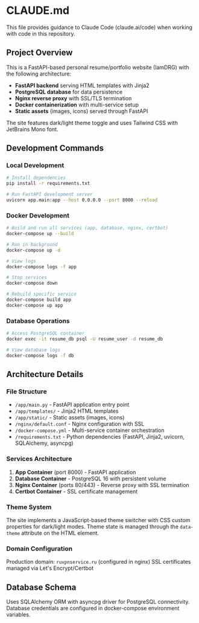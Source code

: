 # CLAUDE.md

This file provides guidance to Claude Code (claude.ai/code) when working with code in this repository.

## Project Overview

This is a FastAPI-based personal resume/portfolio website (IamDRG) with the following architecture:
- **FastAPI backend** serving HTML templates with Jinja2
- **PostgreSQL database** for data persistence
- **Nginx reverse proxy** with SSL/TLS termination
- **Docker containerization** with multi-service setup
- **Static assets** (images, icons) served through FastAPI

The site features dark/light theme toggle and uses Tailwind CSS with JetBrains Mono font.

## Development Commands

### Local Development
```bash
# Install dependencies
pip install -r requirements.txt

# Run FastAPI development server
uvicorn app.main:app --host 0.0.0.0 --port 8000 --reload
```

### Docker Development
```bash
# Build and run all services (app, database, nginx, certbot)
docker-compose up --build

# Run in background
docker-compose up -d

# View logs
docker-compose logs -f app

# Stop services
docker-compose down

# Rebuild specific service
docker-compose build app
docker-compose up app
```

### Database Operations
```bash
# Access PostgreSQL container
docker exec -it resume_db psql -U resume_user -d resume_db

# View database logs
docker-compose logs -f db
```

## Architecture Details

### File Structure
- `/app/main.py` - FastAPI application entry point
- `/app/templates/` - Jinja2 HTML templates
- `/app/static/` - Static assets (images, icons)
- `/nginx/default.conf` - Nginx configuration with SSL
- `/docker-compose.yml` - Multi-service container orchestration
- `/requirements.txt` - Python dependencies (FastAPI, Jinja2, uvicorn, SQLAlchemy, asyncpg)

### Services Architecture
1. **App Container** (port 8000) - FastAPI application
2. **Database Container** - PostgreSQL 16 with persistent volume
3. **Nginx Container** (ports 80/443) - Reverse proxy with SSL termination
4. **Certbot Container** - SSL certificate management

### Theme System
The site implements a JavaScript-based theme switcher with CSS custom properties for dark/light modes. Theme state is managed through the `data-theme` attribute on the HTML element.

### Domain Configuration
Production domain: `ruvpnservice.ru` (configured in nginx)
SSL certificates managed via Let's Encrypt/Certbot

## Database Schema
Uses SQLAlchemy ORM with asyncpg driver for PostgreSQL connectivity. Database credentials are configured in docker-compose environment variables.